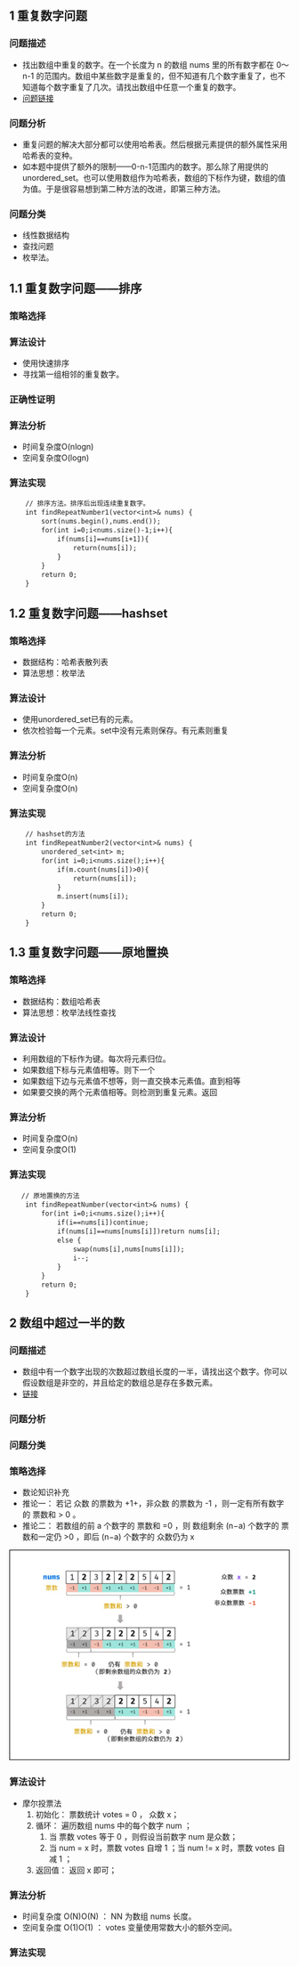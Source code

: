 ## 1 重复数字问题

### 问题描述

* 找出数组中重复的数字。在一个长度为 n 的数组 nums 里的所有数字都在 0～n-1 的范围内。数组中某些数字是重复的，但不知道有几个数字重复了，也不知道每个数字重复了几次。请找出数组中任意一个重复的数字。
* [问题链接](https://leetcode-cn.com/problems/shu-zu-zhong-zhong-fu-de-shu-zi-lcof)

### 问题分析

* 重复问题的解决大部分都可以使用哈希表。然后根据元素提供的额外属性采用哈希表的变种。
* 如本题中提供了额外的限制——0-n-1范围内的数字。那么除了用提供的unordered_set。也可以使用数组作为哈希表，数组的下标作为键，数组的值为值。于是很容易想到第二种方法的改进，即第三种方法。

### 问题分类
* 线性数据结构
* 查找问题
* 枚举法。

## 1.1 重复数字问题——排序

### 策略选择

### 算法设计
* 使用快速排序
* 寻找第一组相邻的重复数字。

### 正确性证明

### 算法分析
* 时间复杂度O(nlogn)
* 空间复杂度O(logn)

### 算法实现

```
    // 排序方法。排序后出现连续重复数字。
    int findRepeatNumber1(vector<int>& nums) {
        sort(nums.begin(),nums.end());
        for(int i=0;i<nums.size()-1;i++){
            if(nums[i]==nums[i+1]){
                return(nums[i]);
            }
        }
        return 0;
    }
```
## 1.2 重复数字问题——hashset

### 策略选择

* 数据结构：哈希表散列表
* 算法思想：枚举法

### 算法设计

* 使用unordered_set已有的元素。
* 依次检验每一个元素。set中没有元素则保存。有元素则重复

### 算法分析

* 时间复杂度O(n)
* 空间复杂度O(n)

### 算法实现

```
    // hashset的方法
    int findRepeatNumber2(vector<int>& nums) {
        unordered_set<int> m;
        for(int i=0;i<nums.size();i++){
            if(m.count(nums[i])>0){
                return(nums[i]);
            }
            m.insert(nums[i]);
        }
        return 0;
    }
```

## 1.3 重复数字问题——原地置换

### 策略选择

* 数据结构：数组哈希表
* 算法思想：枚举法线性查找

### 算法设计

* 利用数组的下标作为键。每次将元素归位。
* 如果数组下标与元素值相等。则下一个
* 如果数组下边与元素值不想等，则一直交换本元素值。直到相等
* 如果要交换的两个元素值相等。则检测到重复元素。返回

### 算法分析

* 时间复杂度O(n)
* 空间复杂度O(1)

### 算法实现
```
   // 原地置换的方法
    int findRepeatNumber(vector<int>& nums) {
        for(int i=0;i<nums.size();i++){
            if(i==nums[i])continue;
            if(nums[i]==nums[nums[i]])return nums[i];
            else {
                swap(nums[i],nums[nums[i]]);
                i--;
            }
        }
        return 0;
    }
```

## 2 数组中超过一半的数

### 问题描述

* 数组中有一个数字出现的次数超过数组长度的一半，请找出这个数字。你可以假设数组是非空的，并且给定的数组总是存在多数元素。
* [链接](https://leetcode-cn.com/problems/shu-zu-zhong-chu-xian-ci-shu-chao-guo-yi-ban-de-shu-zi-lcof/)


### 问题分析

### 问题分类

### 策略选择
* 数论知识补充
* 推论一： 若记 众数 的票数为 +1+，非众数 的票数为 -1 ，则一定有所有数字的 票数和 > 0 。
* 推论二： 若数组的前 a 个数字的 票数和 =0 ，则 数组剩余 (n−a) 个数字的 票数和一定仍 >0 ，即后 (n−a) 个数字的 众数仍为 x

![](image/2021-03-19-00-19-33.png)

### 算法设计

* 摩尔投票法
  1. 初始化： 票数统计 votes = 0 ， 众数 x；
  2. 循环： 遍历数组 nums 中的每个数字 num ；
     1. 当 票数 votes 等于 0 ，则假设当前数字 num 是众数；
     2. 当 num = x 时，票数 votes 自增 1 ；当 num != x 时，票数 votes 自减 1 ；
  3. 返回值： 返回 x 即可；
### 算法分析

* 时间复杂度 O(N)O(N) ： NN 为数组 nums 长度。
* 空间复杂度 O(1)O(1) ： votes 变量使用常数大小的额外空间。

### 算法实现